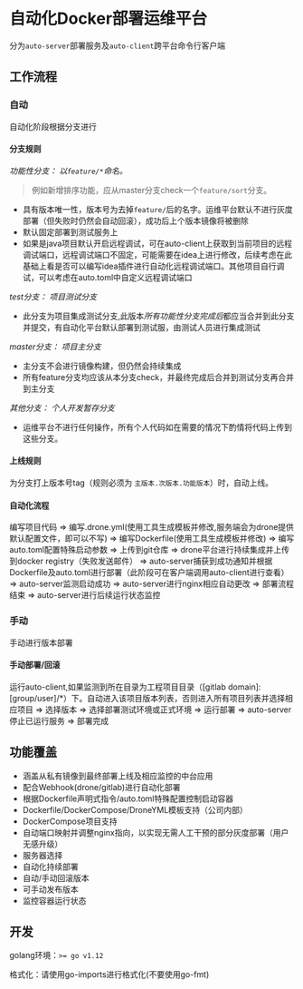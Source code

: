# 自动化Docker部署运维平台

分为`auto-server`部署服务及`auto-client`跨平台命令行客户端

## 工作流程

### 自动

自动化阶段根据分支进行

#### 分支规则

*功能性分支： 以`feature/*`命名。*
> 例如新增排序功能，应从master分支check一个`feature/sort`分支。

* 具有版本唯一性，版本号为去掉`feature/`后的名字。运维平台默认不进行灰度部署（但失败时仍然会自动回滚），成功后上个版本镜像将被删除
* 默认固定部署到测试服务上
* 如果是java项目默认开启远程调试，可在auto-client上获取到当前项目的远程调试端口，远程调试端口不固定，可能需要在idea上进行修改，后续考虑在此基础上看是否可以编写idea插件进行自动化远程调试端口。其他项目自行调试，可以考虑在auto.toml中自定义远程调试端口


*test分支： 项目测试分支*
* 此分支为项目集成测试分支,此版本*所有功能性分支完成后*都应当合并到此分支并提交，有自动化平台默认部署到测试服，由测试人员进行集成测试


*master分支： 项目主分支*
* 主分支不会进行镜像构建，但仍然会持续集成
* 所有feature分支均应该从本分支check，并最终完成后合并到测试分支再合并到主分支


*其他分支： 个人开发暂存分支*
* 运维平台不进行任何操作，所有个人代码如在需要的情况下酌情将代码上传到这些分支。

#### 上线规则

为分支打上版本号tag（规则必须为 `主版本.次版本.功能版本`）时，自动上线。

#### 自动化流程

编写项目代码 => 编写.drone.yml(使用工具生成模板并修改,服务端会为drone提供默认配置文件，即可以不写) => 编写Dockerfile(使用工具生成模板并修改) => 编写auto.toml配置特殊启动参数 => 上传到git仓库 => drone平台进行持续集成并上传到docker registry（失败发送邮件） 
=> auto-server捕获到成功通知并根据Dockerfile及auto.toml进行部署（此阶段可在客户端调用auto-client进行查看） => auto-server监测启动成功 => auto-server进行nginx相应自动更改 => 部署流程结束 => auto-server进行后续运行状态监控

### 手动

手动进行版本部署

#### 手动部署/回滚

运行auto-client,如果监测到所在目录为工程项目目录（[gitlab domain]:[group/user]/\*）下。自动进入该项目版本列表，否则进入所有项目列表并选择相应项目 => 选择版本 => 选择部署测试环境或正式环境 => 运行部署 => auto-server停止已运行服务 => 部署完成

## 功能覆盖

* 涵盖从私有镜像到最终部署上线及相应监控的中台应用
* 配合Webhook(drone/gitlab)进行自动化部署
* 根据Dockerfile声明式指令/auto.toml特殊配置控制启动容器
* Dockerfile/DockerCompose/DroneYML模板支持（公司内部）
* DockerCompose项目支持
* 自动端口映射并调整nginx指向，以实现无需人工干预的部分灰度部署（用户无感升级）
* 服务器选择
* 自动化持续部署
* 自动/手动回滚版本
* 可手动发布版本
* 监控容器运行状态

## 开发

golang环境：`>= go v1.12`

格式化：请使用go-imports进行格式化(不要使用go-fmt)
